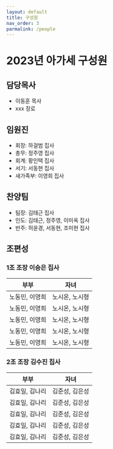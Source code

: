 ```yaml
---
layout: default
title: 구성원
nav_order: 3 
parmalink: /people
---
```

# 2023년 아가세 구성원

## 담당목사
- 이동훈 목사
- xxx 장로

## 임원진
- 회장: 하걸범 집사
- 총무: 정주영 집사
- 회계: 황인택 집사
- 서기: 서동현 집사
- 새가족부: 이영희 집사

## 찬양팀
- 팀장: 김태근 집사
- 인도: 김태근, 정주영, 이미옥 집사
- 반주: 허윤경, 서동현, 조미현 집사 

## 조편성 

### 1조 조장 이승은 집사 

|부부|자녀| 
|---|---|
| 노동민, 이영희| 노시온, 노시형| 
| 노동민, 이영희| 노시온, 노시형| 
| 노동민, 이영희| 노시온, 노시형| 
| 노동민, 이영희| 노시온, 노시형| 
| 노동민, 이영희| 노시온, 노시형| 

### 2조 조장 김수진 집사 

|부부|자녀| 
|---|---|
| 김효일, 김나리 | 김준성, 김은성| 
| 김효일, 김나리 | 김준성, 김은성| 
| 김효일, 김나리 | 김준성, 김은성| 
| 김효일, 김나리 | 김준성, 김은성| 
| 김효일, 김나리 | 김준성, 김은성| 
